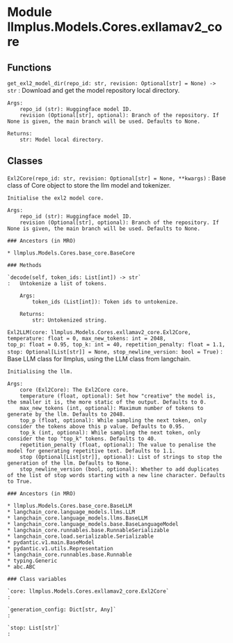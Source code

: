 Module llmplus.Models.Cores.exllamav2_core
==========================================

Functions
---------

    
`get_exl2_model_dir(repo_id: str, revision: Optional[str] = None) ‑> str`
:   Download and get the model repository local directory.
    
    Args:
        repo_id (str): Huggingface model ID.
        revision (Optional[str], optional): Branch of the repository. If None is given, the main branch will be used. Defaults to None.
    
    Returns:
        str: Model local directory.

Classes
-------

`Exl2Core(repo_id: str, revision: Optional[str] = None, **kwargs)`
:   Base class of Core object to store the llm model and tokenizer.
        
    
    Initialise the exl2 model core.
    
    Args:
        repo_id (str): Huggingface model ID.
        revision (Optional[str], optional): Branch of the repository. If None is given, the main branch will be used. Defaults to None.

    ### Ancestors (in MRO)

    * llmplus.Models.Cores.base_core.BaseCore

    ### Methods

    `decode(self, token_ids: List[int]) ‑> str`
    :   Untokenize a list of tokens.
        
        Args:
            token_ids (List[int]): Token ids to untokenize.
        
        Returns:
            str: Untokenized string.

`Exl2LLM(core: llmplus.Models.Cores.exllamav2_core.Exl2Core, temperature: float = 0, max_new_tokens: int = 2048, top_p: float = 0.95, top_k: int = 40, repetition_penalty: float = 1.1, stop: Optional[List[str]] = None, stop_newline_version: bool = True)`
:   Base LLM class for llmplus, using the LLM class from langchain.
        
    
    Initialising the llm.
    
    Args:
        core (Exl2Core): The Exl2Core core.
        temperature (float, optional): Set how "creative" the model is, the smaller it is, the more static of the output. Defaults to 0.
        max_new_tokens (int, optional): Maximum number of tokens to generate by the llm. Defaults to 2048.
        top_p (float, optional): While sampling the next token, only consider the tokens above this p value. Defaults to 0.95.
        top_k (int, optional): While sampling the next token, only consider the top "top_k" tokens. Defaults to 40.
        repetition_penalty (float, optional): The value to penalise the model for generating repetitive text. Defaults to 1.1.
        stop (Optional[List[str]], optional): List of strings to stop the generation of the llm. Defaults to None.
        stop_newline_version (bool, optional): Whether to add duplicates of the list of stop words starting with a new line character. Defaults to True.

    ### Ancestors (in MRO)

    * llmplus.Models.Cores.base_core.BaseLLM
    * langchain_core.language_models.llms.LLM
    * langchain_core.language_models.llms.BaseLLM
    * langchain_core.language_models.base.BaseLanguageModel
    * langchain_core.runnables.base.RunnableSerializable
    * langchain_core.load.serializable.Serializable
    * pydantic.v1.main.BaseModel
    * pydantic.v1.utils.Representation
    * langchain_core.runnables.base.Runnable
    * typing.Generic
    * abc.ABC

    ### Class variables

    `core: llmplus.Models.Cores.exllamav2_core.Exl2Core`
    :

    `generation_config: Dict[str, Any]`
    :

    `stop: List[str]`
    :